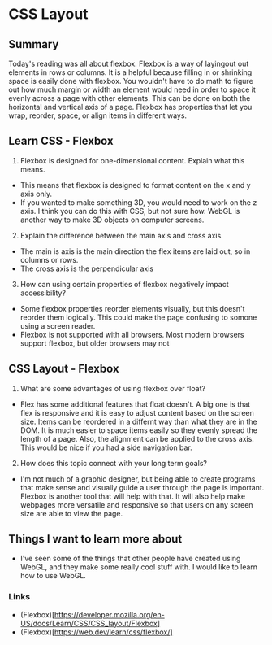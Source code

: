 # CSS Layout

## Summary
Today's reading was all about flexbox. Flexbox is a way of layingout out elements in rows or columns. It is a helpful because filling in or shrinking space is easily done with flexbox. You wouldn't have to do math to figure out how much margin or width an element would need in order to space it evenly across a page with other elements. This can be done on both the horizontal and vertical axis of a page. Flexbox has properties that let you wrap, reorder, space, or align items in different ways.

## Learn CSS - Flexbox
1. Flexbox is designed for one-dimensional content. Explain what this means.
- This means that flexbox is designed to format content on the x and y axis only.
- If you wanted to make something 3D, you would need to work on the z axis. I think you can do this with CSS, but not sure how. WebGL is another way to make 3D objects on computer screens.

2. Explain the difference between the main axis and cross axis.
- The main is axis is the main direction the flex items are laid out, so in columns or rows.
- The cross axis is the perpendicular axis
3. How can using certain properties of flexbox negatively impact accessibility?
- Some flexbox properties reorder elements visually, but this doesn't reorder them logically. This could make the page confusing to somone using a screen reader.
- Flexbox is not supported with all browsers. Most modern browsers support flexbox, but older browsers may not

## CSS Layout - Flexbox
1. What are some advantages of using flexbox over float?
- Flex has some additional features that float doesn't. A big one is that flex is responsive and it is easy to adjust content based on the screen size. Items can be reordered in a differnt way than what they are in the DOM. It is much easier to space items easily so they evenly spread the length of a page. Also, the alignment can be applied to the cross axis. This would be nice if you had a side navigation bar.

2. How does this topic connect with your long term goals?
- I'm not much of a graphic designer, but being able to create programs that make sense and visually guide a user through the page is important. Flexbox is another tool that will help with that. It will also help make webpages more versatile and responsive so that users on any screen size are able to view the page.

## Things I want to learn more about
- I've seen some of the things that other people have created using WebGL, and they make some really cool stuff with. I would like to learn how to use WebGL.

### Links
- (Flexbox)[https://developer.mozilla.org/en-US/docs/Learn/CSS/CSS_layout/Flexbox]
- (Flexbox)[https://web.dev/learn/css/flexbox/]
